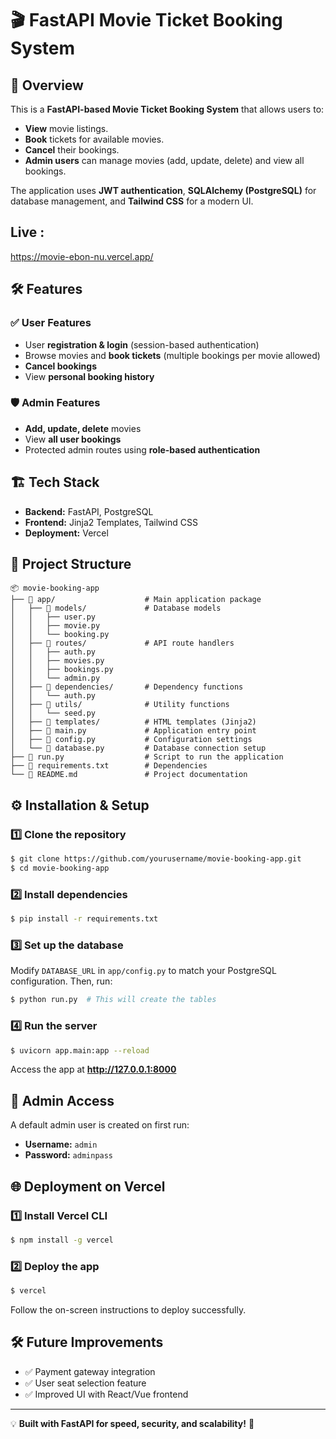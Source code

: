 # 🎬 FastAPI Movie Ticket Booking System

## 🚀 Overview
This is a **FastAPI-based Movie Ticket Booking System** that allows users to:
- **View** movie listings.
- **Book** tickets for available movies.
- **Cancel** their bookings.
- **Admin users** can manage movies (add, update, delete) and view all bookings.

The application uses **JWT authentication**, **SQLAlchemy (PostgreSQL)** for database management, and **Tailwind CSS** for a modern UI.
## Live :
https://movie-ebon-nu.vercel.app/

## 🛠️ Features
### ✅ User Features
- User **registration & login** (session-based authentication)
- Browse movies and **book tickets** (multiple bookings per movie allowed)
- **Cancel bookings**
- View **personal booking history**

### 🛡️ Admin Features
- **Add, update, delete** movies
- View **all user bookings**
- Protected admin routes using **role-based authentication**

## 🏗️ Tech Stack
- **Backend:** FastAPI, PostgreSQL
- **Frontend:** Jinja2 Templates, Tailwind CSS
- **Deployment:** Vercel

## 📂 Project Structure
```
📦 movie-booking-app
├── 📂 app/                    # Main application package
│   ├── 📂 models/             # Database models
│   │   ├── user.py
│   │   ├── movie.py
│   │   └── booking.py
│   ├── 📂 routes/             # API route handlers
│   │   ├── auth.py
│   │   ├── movies.py
│   │   ├── bookings.py
│   │   └── admin.py
│   ├── 📂 dependencies/       # Dependency functions
│   │   └── auth.py
│   ├── 📂 utils/              # Utility functions
│   │   └── seed.py
│   ├── 📂 templates/          # HTML templates (Jinja2)
│   ├── 📜 main.py             # Application entry point
│   ├── 📜 config.py           # Configuration settings
│   └── 📜 database.py         # Database connection setup
├── 📜 run.py                  # Script to run the application
├── 📜 requirements.txt        # Dependencies
└── 📜 README.md               # Project documentation
```

## ⚙️ Installation & Setup
### 1️⃣ Clone the repository
```sh
$ git clone https://github.com/yourusername/movie-booking-app.git
$ cd movie-booking-app
```

### 2️⃣ Install dependencies
```sh
$ pip install -r requirements.txt
```

### 3️⃣ Set up the database
Modify `DATABASE_URL` in `app/config.py` to match your PostgreSQL configuration.
Then, run:
```sh
$ python run.py  # This will create the tables
```

### 4️⃣ Run the server
```sh
$ uvicorn app.main:app --reload
```
Access the app at **http://127.0.0.1:8000**

## 🔑 Admin Access
A default admin user is created on first run:
- **Username:** `admin`
- **Password:** `adminpass`

## 🌐 Deployment on Vercel
### 1️⃣ Install Vercel CLI
```sh
$ npm install -g vercel
```

### 2️⃣ Deploy the app
```sh
$ vercel
```
Follow the on-screen instructions to deploy successfully.

## 🛠️ Future Improvements
- ✅ Payment gateway integration
- ✅ User seat selection feature
- ✅ Improved UI with React/Vue frontend


---

💡 **Built with FastAPI for speed, security, and scalability!** 🚀

